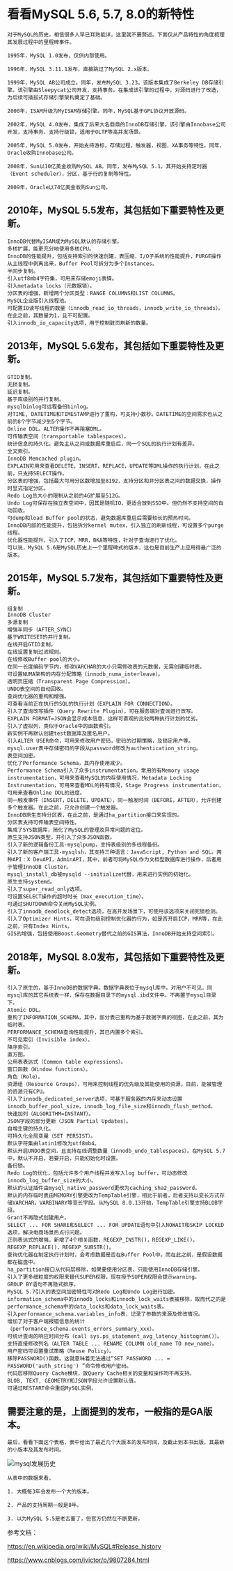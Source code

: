 # 看看MySQL 5.6, 5.7, 8.0的新特性

    对于MySQL的历史，相信很多人早已耳熟能详，这里就不要赘述。下面仅从产品特性的角度梳理其发展过程中的里程碑事件。

    1995年，MySQL 1.0发布，仅供内部使用。

    1996年，MySQL 3.11.1发布，直接跳过了MySQL 2.x版本。

    1999年，MySQL AB公司成立。同年，发布MySQL 3.23，该版本集成了Berkeley DB存储引擎。该引擎由Sleepycat公司开发，支持事务。在集成该引擎的过程中，对源码进行了改造，为后续可插拔式存储引擎架构奠定了基础。

    2000年，ISAM升级为MyISAM存储引擎。同年，MySQL基于GPL协议开放源码。

    2002年，MySQL 4.0发布，集成了后来大名鼎鼎的InnoDB存储引擎。该引擎由Innobase公司开发，支持事务，支持行级锁，适用于OLTP等高并发场景。

    2005年，MySQL 5.0发布，开始支持游标，存储过程，触发器，视图，XA事务等特性。同年，Oracle收购Innobase公司。

    2008年，Sun以10亿美金收购MySQL AB。同年，发布MySQL 5.1，其开始支持定时器（Event scheduler），分区，基于行的复制等特性。

    2009年，Oracle以74亿美金收购Sun公司。

## 2010年，MySQL 5.5发布，其包括如下重要特性及更新。

    InnoDB代替MyISAM成为MySQL默认的存储引擎。
    多核扩展，能更充分地使用多核CPU。
    InnoDB的性能提升，包括支持索引的快速创建，表压缩，I/O子系统的性能提升，PURGE操作从主线程中剥离出来，Buffer Pool可拆分为多个Instances。
    半同步复制。
    引入utf8mb4字符集，可用来存储emoji表情。
    引入metadata locks（元数据锁）。
    分区表的增强，新增两个分区类型：RANGE COLUMNS和LIST COLUMNS。
    MySQL企业版引入线程池。
    可配置IO读写线程的数量（innodb_read_io_threads，innodb_write_io_threads）。在此之前，其数量为1，且不可配置。
    引入innodb_io_capacity选项，用于控制脏页刷新的数量。

## 2013年，MySQL 5.6发布，其包括如下重要特性及更新。

    GTID复制。
    无损复制。
    延迟复制。
    基于库级别的并行复制。
    mysqlbinlog可远程备份binlog。
    对TIME, DATETIME和TIMESTAMP进行了重构，可支持小数秒。DATETIME的空间需求也从之前的8个字节减少到5个字节。
    Online DDL。ALTER操作不再阻塞DML。
    可传输表空间（transportable tablespaces）。
    统计信息的持久化。避免主从之间或数据库重启后，同一个SQL的执行计划有差异。
    全文索引。
    InnoDB Memcached plugin。
    EXPLAIN可用来查看DELETE，INSERT，REPLACE，UPDATE等DML操作的执行计划，在此之前，只支持SELECT操作。
    分区表的增强，包括最大可用分区数增加至8192，支持分区和非分区表之间的数据交换，操作时显式指定分区。
    Redo Log总大小的限制从之前的4G扩展至512G。
    Undo Log可保存在独立表空间中，因其是随机IO，更适合放到SSD中。但仍然不支持空间的自动回收。
    可dump和load Buffer pool的状态，避免数据库重启后需要较长的预热时间。
    InnoDB内部的性能提升，包括拆分kernel mutex，引入独立的刷新线程，可设置多个purge线程。
    优化器性能提升，引入了ICP，MRR，BKA等特性，针对子查询进行了优化。
    可以说，MySQL 5.6是MySQL历史上一个里程碑式的版本，这也是目前生产上应用得最广泛的版本。


## 2015年，MySQL 5.7发布，其包括如下重要特性及更新。

    组复制
    InnoDB Cluster
    多源复制
    增强半同步（AFTER_SYNC）
    基于WRITESET的并行复制。
    在线开启GTID复制。
    在线设置复制过滤规则。
    在线修改Buffer pool的大小。
    在同一长度编码字节内，修改VARCHAR的大小只需修改表的元数据，无需创建临时表。
    可设置NUMA架构的内存分配策略（innodb_numa_interleave）。
    透明页压缩（Transparent Page Compression）。
    UNDO表空间的自动回收。
    查询优化器的重构和增强。
    可查看当前正在执行的SQL的执行计划（EXPLAIN FOR CONNECTION）。
    引入了查询改写插件（Query Rewrite Plugin），可在服务端对查询进行改写。
    EXPLAIN FORMAT=JSON会显示成本信息，这样可直观的比较两种执行计划的优劣。
    引入了虚拟列，类似于Oracle中的函数索引。
    新实例不再默认创建test数据库及匿名用户。
    引入ALTER USER命令，可用来修改用户密码，密码的过期策略，及锁定用户等。
    mysql.user表中存储密码的字段从password修改为authentication_string。
    表空间加密。
    优化了Performance Schema，其内存使用减少。
    Performance Schema引入了众多instrumentation。常用的有Memory usage instrumentation，可用来查看MySQL的内存使用情况，Metadata Locking Instrumentation，可用来查看MDL的持有情况，Stage Progress instrumentation，可用来查看Online DDL的进度。
    同一触发事件（INSERT，DELETE，UPDATE），同一触发时间（BEFORE，AFTER），允许创建多个触发器。在此之前，只允许创建一个触发器。
    InnoDB原生支持分区表，在此之前，是通过ha_partition接口来实现的。
    分区表支持可传输表空间特性。
    集成了SYS数据库，简化了MySQL的管理及异常问题的定位。
    原生支持JSON类型，并引入了众多JSON函数。
    引入了新的逻辑备份工具-mysqlpump，支持表级别的多线程备份。
    引入了新的客户端工具-mysqlsh，其支持三种语言：JavaScript, Python and SQL。两种API：X DevAPI，AdminAPI，其中，前者可将MySQL作为文档型数据库进行操作，后者用于管理InnoDB Cluster。
    mysql_install_db被mysqld --initialize代替，用来进行实例的初始化。
    原生支持systemd。
    引入了super_read_only选项。
    可设置SELECT操作的超时时长（max_execution_time）。
    可通过SHUTDOWN命令关闭MySQL实例。
    引入了innodb_deadlock_detect选项，在高并发场景下，可使用该选项来关闭死锁检测。
    引入了Optimizer Hints，可在语句级别控制优化器的行为，如是否开启ICP，MRR等，在此之前，只有Index Hints。
    GIS的增强，包括使用Boost.Geometry替代之前的GIS算法，InnoDB开始支持空间索引。
 

## 2018年，MySQL 8.0发布，其包括如下重要特性及更新。

    引入了原生的，基于InnoDB的数据字典。数据字典表位于mysql库中，对用户不可见，同mysql库的其它系统表一样，保存在数据目录下的mysql.ibd文件中。不再置于mysql目录下。
    Atomic DDL。
    重构了INFORMATION_SCHEMA，其中，部分表已重构为基于数据字典的视图，在此之前，其为临时表。
    PERFORMANCE_SCHEMA查询性能提升，其已内置多个索引。
    不可见索引（Invisible index）。
    降序索引。
    直方图。
    公用表表达式（Common table expressions）。
    窗口函数（Window functions）。
    角色（Role）。
    资源组（Resource Groups），可用来控制线程的优先级及其能使用的资源，目前，能被管理的资源只有CPU。
    引入了innodb_dedicated_server选项，可基于服务器的内存来动态设置innodb_buffer_pool_size，innodb_log_file_size和innodb_flush_method。
    快速加列（ALGORITHM=INSTANT）。
    JSON字段的部分更新（JSON Partial Updates）。
    自增主键的持久化。
    可持久化全局变量（SET PERSIST）。
    默认字符集由latin1修改为utf8mb4。
    默认开启UNDO表空间，且支持在线调整数量（innodb_undo_tablespaces）。在MySQL 5.7中，默认不开启，若要开启，只能初始化时设置。
    备份锁。
    Redo Log的优化，包括允许多个用户线程并发写入log buffer，可动态修改innodb_log_buffer_size的大小。
    默认的认证插件由mysql_native_password更改为caching_sha2_password。
    默认的内存临时表由MEMORY引擎更改为TempTable引擎，相比于前者，后者支持以变长方式存储VARCHAR，VARBINARY等变长字段。从MySQL 8.0.13开始，TempTable引擎支持BLOB字段。
    Grant不再隐式创建用户。
    SELECT ... FOR SHARE和SELECT ... FOR UPDATE语句中引入NOWAIT和SKIP LOCKED选项，解决电商场景热点行问题。
    正则表达式的增强，新增了4个相关函数，REGEXP_INSTR()，REGEXP_LIKE()，REGEXP_REPLACE()，REGEXP_SUBSTR()。
    查询优化器在制定执行计划时，会考虑数据是否在Buffer Pool中。而在此之前，是假设数据都在磁盘中。
    ha_partition接口从代码层移除，如果要使用分区表，只能使用InnoDB存储引擎。
    引入了更多细粒度的权限来替代SUPER权限，现在授予SUPER权限会提示warning。
    GROUP BY语句不再隐式排序。
    MySQL 5.7引入的表空间加密特性可对Redo Log和Undo Log进行加密。
    information_schema中的innodb_locks和innodb_lock_waits表被移除，取而代之的是performance_schema中的data_locks和data_lock_waits表。
    引入performance_schema.variables_info表，记录了参数的来源及修改情况。
    增加了对于客户端报错信息的统计（performance_schema.events_errors_summary_xxx）。
    可统计查询的响应时间分布（call sys.ps_statement_avg_latency_histogram()）。
    支持直接修改列名（ALTER TABLE ... RENAME COLUMN old_name TO new_name）。
    用户密码可设置重试策略（Reuse Policy）。
    移除PASSWORD()函数。这就意味着无法通过“SET PASSWORD ... = PASSWORD('auth_string') ”命令修改用户密码。
    代码层移除Query Cache模块，故Query Cache相关的变量和操作均不再支持。
    BLOB, TEXT, GEOMETRY和JSON字段允许设置默认值。
    可通过RESTART命令重启MySQL实例。
 
## 需要注意的是，上面提到的发布，一般指的是GA版本。

    最后，看看下面这个表格，表中给出了最近几个大版本的发布时间，及截止到本书出版，其最新的小版本及其发布时间。
    
![mysql发展历史](https://github.com/Lancger/opslinux/blob/master/images/mysql发展.png)


    从表中的数据来看，

    1. 大概每3年会发布一个大的版本。

    2. 产品的支持周期一般是8年。

    3. 以为MySQL 5.5是老古董了，但官方仍然在不断更新。
    
    
参考文档： 

https://en.wikipedia.org/wiki/MySQL#Release_history

https://www.cnblogs.com/ivictor/p/9807284.html
